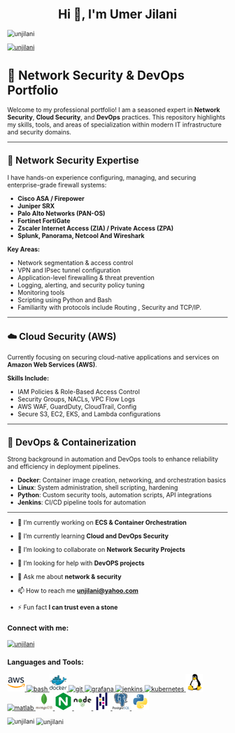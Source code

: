 <h1 align="center">Hi 👋, I'm Umer Jilani</h1>

<p align="left"> <img src="https://komarev.com/ghpvc/?username=unjilani&label=Profile%20views&color=0e75b6&style=flat" alt="unjilani" /> </p>

<p align="left"> <a href="https://github.com/ryo-ma/github-profile-trophy"><img src="https://github-profile-trophy.vercel.app/?username=unjilani" alt="unjilani" /></a> </p>

# 💼 Network Security & DevOps Portfolio

Welcome to my professional portfolio! I am a seasoned expert in **Network Security**, **Cloud Security**, and **DevOps** practices. This repository highlights my skills, tools, and areas of specialization within modern IT infrastructure and security domains.

---

## 🔐 Network Security Expertise

I have hands-on experience configuring, managing, and securing enterprise-grade firewall systems:

- **Cisco ASA / Firepower**
- **Juniper SRX**
- **Palo Alto Networks (PAN-OS)**
- **Fortinet FortiGate**
- **Zscaler Internet Access (ZIA) / Private Access (ZPA)**
- **Splunk, Panorama, Netcool And Wireshark**

**Key Areas:**
- Network segmentation & access control
- VPN and IPsec tunnel configuration
- Application-level firewalling & threat prevention
- Logging, alerting, and security policy tuning
- Monitoring tools
- Scripting using Python and Bash
- Familiarity with protocols include Routing , Security and TCP/IP.
---

## ☁️ Cloud Security (AWS)

Currently focusing on securing cloud-native applications and services on **Amazon Web Services (AWS)**.

**Skills Include:**
- IAM Policies & Role-Based Access Control
- Security Groups, NACLs, VPC Flow Logs
- AWS WAF, GuardDuty, CloudTrail, Config
- Secure S3, EC2, EKS, and Lambda configurations

---

## 🐳 DevOps & Containerization

Strong background in automation and DevOps tools to enhance reliability and efficiency in deployment pipelines.

- **Docker**: Container image creation, networking, and orchestration basics
- **Linux**: System administration, shell scripting, hardening
- **Python**: Custom security tools, automation scripts, API integrations
- **Jenkins**: CI/CD pipeline tools for automation 

---

- 🔭 I’m currently working on **ECS & Container Orchestration**

- 🌱 I’m currently learning **Cloud and DevOps Security**

- 👯 I’m looking to collaborate on **Network Security Projects**

- 🤝 I’m looking for help with **DevOPS projects**

- 💬 Ask me about **network & security**

- 📫 How to reach me **unjilani@yahoo.com**

- ⚡ Fun fact **I can trust even a stone**

<h3 align="left">Connect with me:</h3>
<p align="left">
<a href="https://linkedin.com/in/umerjilani" target="blank"><img align="center" src="https://raw.githubusercontent.com/rahuldkjain/github-profile-readme-generator/master/src/images/icons/Social/linked-in-alt.svg" alt="unjilani" height="30" width="40" /></a>
</p>

<h3 align="left">Languages and Tools:</h3>
<p align="left"> <a href="https://aws.amazon.com" target="_blank" rel="noreferrer"> <img src="https://raw.githubusercontent.com/devicons/devicon/master/icons/amazonwebservices/amazonwebservices-original-wordmark.svg" alt="aws" width="40" height="40"/> </a> <a href="https://www.gnu.org/software/bash/" target="_blank" rel="noreferrer"> <img src="https://www.vectorlogo.zone/logos/gnu_bash/gnu_bash-icon.svg" alt="bash" width="40" height="40"/> </a> <a href="https://www.docker.com/" target="_blank" rel="noreferrer"> <img src="https://raw.githubusercontent.com/devicons/devicon/master/icons/docker/docker-original-wordmark.svg" alt="docker" width="40" height="40"/> </a> <a href="https://git-scm.com/" target="_blank" rel="noreferrer"> <img src="https://www.vectorlogo.zone/logos/git-scm/git-scm-icon.svg" alt="git" width="40" height="40"/> </a> <a href="https://grafana.com" target="_blank" rel="noreferrer"> <img src="https://www.vectorlogo.zone/logos/grafana/grafana-icon.svg" alt="grafana" width="40" height="40"/> </a> <a href="https://www.jenkins.io" target="_blank" rel="noreferrer"> <img src="https://www.vectorlogo.zone/logos/jenkins/jenkins-icon.svg" alt="jenkins" width="40" height="40"/> </a> <a href="https://kubernetes.io" target="_blank" rel="noreferrer"> <img src="https://www.vectorlogo.zone/logos/kubernetes/kubernetes-icon.svg" alt="kubernetes" width="40" height="40"/> </a> <a href="https://www.linux.org/" target="_blank" rel="noreferrer"> <img src="https://raw.githubusercontent.com/devicons/devicon/master/icons/linux/linux-original.svg" alt="linux" width="40" height="40"/> </a> <a href="https://www.mathworks.com/" target="_blank" rel="noreferrer"> <img src="https://upload.wikimedia.org/wikipedia/commons/2/21/Matlab_Logo.png" alt="matlab" width="40" height="40"/> </a> <a href="https://www.mongodb.com/" target="_blank" rel="noreferrer"> <img src="https://raw.githubusercontent.com/devicons/devicon/master/icons/mongodb/mongodb-original-wordmark.svg" alt="mongodb" width="40" height="40"/> </a> <a href="https://www.nginx.com" target="_blank" rel="noreferrer"> <img src="https://raw.githubusercontent.com/devicons/devicon/master/icons/nginx/nginx-original.svg" alt="nginx" width="40" height="40"/> </a> <a href="https://nodejs.org" target="_blank" rel="noreferrer"> <img src="https://raw.githubusercontent.com/devicons/devicon/master/icons/nodejs/nodejs-original-wordmark.svg" alt="nodejs" width="40" height="40"/> </a> <a href="https://pandas.pydata.org/" target="_blank" rel="noreferrer"> <img src="https://raw.githubusercontent.com/devicons/devicon/2ae2a900d2f041da66e950e4d48052658d850630/icons/pandas/pandas-original.svg" alt="pandas" width="40" height="40"/> </a> <a href="https://www.postgresql.org" target="_blank" rel="noreferrer"> <img src="https://raw.githubusercontent.com/devicons/devicon/master/icons/postgresql/postgresql-original-wordmark.svg" alt="postgresql" width="40" height="40"/> </a> <a href="https://www.python.org" target="_blank" rel="noreferrer"> <img src="https://raw.githubusercontent.com/devicons/devicon/master/icons/python/python-original.svg" alt="python" width="40" height="40"/> </a> </p>

<p><img align="left" src="https://github-readme-stats.vercel.app/api/top-langs?username=unjilani&show_icons=true&locale=en&layout=compact" alt="unjilani" /></p>

<p>&nbsp;<img align="center" src="https://github-readme-stats.vercel.app/api?username=unjilani&show_icons=true&locale=en" alt="unjilani" /></p>
